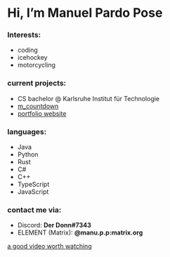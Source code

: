 # Hi, I’m Manuel Pardo Pose

<!-- <img src="loading.gif" width="50" height="50" alt="loadingGif"> -->

### Interests:
  - coding
  - icehockey
  - motorcycling
  

### current projects:
  - CS bachelor @ Karlsruhe Institut für Technologie
  - [m_countdown](https://github.com/ManuelPardoPose/m_countdown)
  - [portfolio website](https://manuelpardopose.github.io/)


### languages:
  - Java
  - Python
  - Rust
  - C#
  - C++
  - TypeScript
  - JavaScript


### contact me via:
  - Discord: **Der Donn#7343**
  - ELEMENT (Matrix): **@manu.p.p:matrix.org**


[a good video worth watching](https://youtu.be/-g03jC71GBw)
